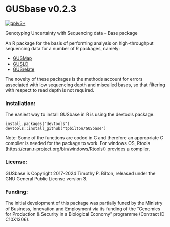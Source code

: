 # GUSbase v0.2.3

[![gplv3+](https://img.shields.io/badge/license-GPLv3-blue.svg)](https://www.gnu.org/licenses/gpl.html)

Genotyping Uncertainty with Sequencing data - Base package

An R package for the basis of performing analysis on high-throughput sequencing data for a number of R packages, namely:
- [GUSMap](https://github.com/tpbilton/GUSMap)
- [GUSLD](https://github.com/AgResearch/GUS-LD)
- [GUSrelate](https://github.com/tpbilton/GUSrelate)

The novelty of these packages is the methods account for errors associated with low sequencing depth and miscalled bases, so that filtering with respect to read depth is not required. 

### Installation:

The easiest way to install GUSbase in R is using the devtools package.

```
install.packages("devtools")
devtools::install_github("tpbilton/GUSbase")
```
Note: Some of the functions are coded in C and therefore an appropriate C compiler is needed for the package to work. For windows OS, Rtools (https://cran.r-project.org/bin/windows/Rtools/) provides a compiler. 


### License:

GUSbase is Copyright 2017-2024 Timothy P. Bilton, released under the GNU General Public License version 3.

### Funding:
The initial development of this package was partially funed by the Ministry of Business, Innovation and Employment via its funding of the “Genomics for Production & Security in a Biological Economy” programme (Contract ID C10X1306).
